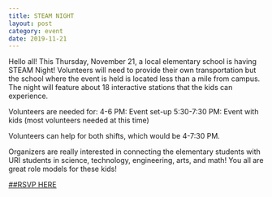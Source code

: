 ```yaml
---
title: STEAM NIGHT
layout: post
category: event
date: 2019-11-21
---
```

Hello all! This Thursday, November 21, a local elementary school is having STEAM Night! Volunteers will need to provide their own
transportation but the school where the event is held is located less than a mile from campus. The night will feature
about 18 interactive stations that the kids can experience.

Volunteers are needed for:
4-6 PM: Event set-up
5:30-7:30 PM: Event with kids (most volunteers needed at this time)

Volunteers can help for both shifts, which would be 4-7:30 PM.

Organizers are really interested in connecting the elementary students with URI students in science, technology, engineering, arts, and math! 
You all are great role models for these kids!

[##RSVP HERE](https://docs.google.com/forms/d/e/1FAIpQLSeuNS8B2wTNJXS0EcRkac8PvOGlzIG6qMrr3fUDnQ7Fg3pFBw/viewform)
